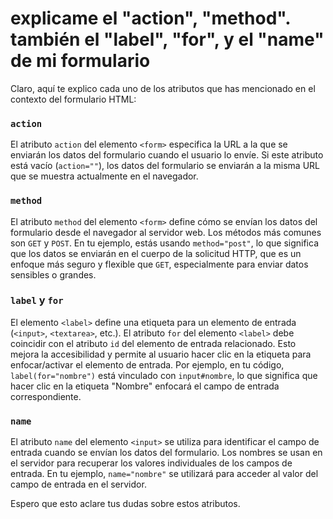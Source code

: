 # explicame el "action", "method". también el "label", "for", y el "name" de mi formulario

Claro, aquí te explico cada uno de los atributos que has mencionado en el contexto del formulario HTML:

### `action`

El atributo `action` del elemento `<form>` especifica la URL a la que se enviarán los datos del formulario cuando el usuario lo envíe. Si este atributo está vacío (`action=""`), los datos del formulario se enviarán a la misma URL que se muestra actualmente en el navegador.

### `method`

El atributo `method` del elemento `<form>` define cómo se envían los datos del formulario desde el navegador al servidor web. Los métodos más comunes son `GET` y `POST`. En tu ejemplo, estás usando `method="post"`, lo que significa que los datos se enviarán en el cuerpo de la solicitud HTTP, que es un enfoque más seguro y flexible que `GET`, especialmente para enviar datos sensibles o grandes.

### `label` y `for`

El elemento `<label>` define una etiqueta para un elemento de entrada (`<input>`, `<textarea>`, etc.). El atributo `for` del elemento `<label>` debe coincidir con el atributo `id` del elemento de entrada relacionado. Esto mejora la accesibilidad y permite al usuario hacer clic en la etiqueta para enfocar/activar el elemento de entrada. Por ejemplo, en tu código, `label(for="nombre")` está vinculado con `input#nombre`, lo que significa que hacer clic en la etiqueta "Nombre" enfocará el campo de entrada correspondiente.

### `name`

El atributo `name` del elemento `<input>` se utiliza para identificar el campo de entrada cuando se envían los datos del formulario. Los nombres se usan en el servidor para recuperar los valores individuales de los campos de entrada. En tu ejemplo, `name="nombre"` se utilizará para acceder al valor del campo de entrada en el servidor.

Espero que esto aclare tus dudas sobre estos atributos.
